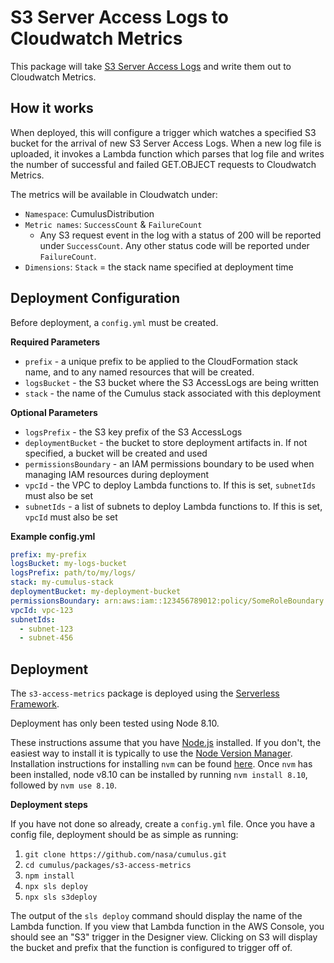 # S3 Server Access Logs to Cloudwatch Metrics

This package will take
[S3 Server Access Logs](https://docs.aws.amazon.com/AmazonS3/latest/dev/ServerLogs.html)
and write them out to Cloudwatch Metrics.

## How it works

When deployed, this will configure a trigger which watches a specified S3 bucket
for the arrival of new S3 Server Access Logs. When a new log file is uploaded,
it invokes a Lambda function which parses that log file and writes the number of
successful and failed GET.OBJECT requests to Cloudwatch Metrics.

The metrics will be available in Cloudwatch under:

* `Namespace`: CumulusDistribution
* `Metric names`: `SuccessCount` & `FailureCount`
  * Any S3 request event in the log with a status of 200 will be reported under
    `SuccessCount`. Any other status code will be reported under `FailureCount`.
* `Dimensions`: `Stack` = the stack name specified at deployment time

## Deployment Configuration

Before deployment, a `config.yml` must be created.

**Required Parameters**

* `prefix` - a unique prefix to be applied to the CloudFormation stack name, and
  to any named resources that will be created.
* `logsBucket` - the S3 bucket where the S3 AccessLogs are being written
* `stack` - the name of the Cumulus stack associated with this deployment

**Optional Parameters**

* `logsPrefix` - the S3 key prefix of the S3 AccessLogs
* `deploymentBucket` - the bucket to store deployment artifacts in. If not
  specified, a bucket will be created and used
* `permissionsBoundary` - an IAM permissions boundary to be used when managing
  IAM resources during deployment
* `vpcId` - the VPC to deploy Lambda functions to. If this is set, `subnetIds`
  must also be set
* `subnetIds` - a list of subnets to deploy Lambda functions to. If this is set,
  `vpcId` must also be set

**Example config.yml**

```yaml
prefix: my-prefix
logsBucket: my-logs-bucket
logsPrefix: path/to/my/logs/
stack: my-cumulus-stack
deploymentBucket: my-deployment-bucket
permissionsBoundary: arn:aws:iam::123456789012:policy/SomeRoleBoundary
vpcId: vpc-123
subnetIds:
  - subnet-123
  - subnet-456
```

## Deployment

The `s3-access-metrics` package is deployed using the
[Serverless Framework](https://serverless.com/framework/docs/providers/aws/guide/).

Deployment has only been tested using Node 8.10.

These instructions assume that you have [Node.js](https://nodejs.org/)
installed. If you don't, the easiest way to install it is typically to use the [Node Version Manager](https://github.com/nvm-sh/nvm).
Installation instructions for installing `nvm` can be found [here](https://github.com/nvm-sh/nvm#installation-and-update).
Once `nvm` has been installed, node v8.10 can be installed by running
`nvm install 8.10`, followed by `nvm use 8.10`.

**Deployment steps**

If you have not done so already, create a `config.yml` file. Once you have a
config file, deployment should be as simple as running:

1. `git clone https://github.com/nasa/cumulus.git`
1. `cd cumulus/packages/s3-access-metrics`
1. `npm install`
1. `npx sls deploy`
1. `npx sls s3deploy`

The output of the `sls deploy` command should display the name of the Lambda
function. If you view that Lambda function in the AWS Console, you should see an
"S3" trigger in the Designer view. Clicking on S3 will display the bucket and
prefix that the function is configured to trigger off of.
